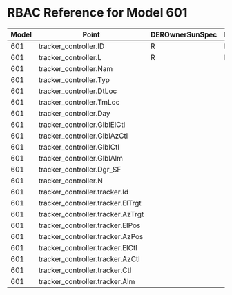 # RBAC Reference for Model 601

| Model | Point | DEROwnerSunSpec | DERInstallerSunSpec | DERVendorSunSpec | ServiceProviderSunSpec | GridOperatorSunSpec |
|-------|-------|------------------|---------------------|------------------|------------------------|---------------------|
| 601 | tracker_controller.ID | R | R | R | R | R |
| 601 | tracker_controller.L | R | R | R | R | R |
| 601 | tracker_controller.Nam |  |  |  |  |  |
| 601 | tracker_controller.Typ |  |  |  |  |  |
| 601 | tracker_controller.DtLoc |  |  |  |  |  |
| 601 | tracker_controller.TmLoc |  |  |  |  |  |
| 601 | tracker_controller.Day |  |  |  |  |  |
| 601 | tracker_controller.GlblElCtl |  |  |  |  |  |
| 601 | tracker_controller.GlblAzCtl |  |  |  |  |  |
| 601 | tracker_controller.GlblCtl |  |  |  |  |  |
| 601 | tracker_controller.GlblAlm |  |  |  |  |  |
| 601 | tracker_controller.Dgr_SF |  |  |  |  |  |
| 601 | tracker_controller.N |  |  |  |  |  |
| 601 | tracker_controller.tracker.Id |  |  |  |  |  |
| 601 | tracker_controller.tracker.ElTrgt |  |  |  |  |  |
| 601 | tracker_controller.tracker.AzTrgt |  |  |  |  |  |
| 601 | tracker_controller.tracker.ElPos |  |  |  |  |  |
| 601 | tracker_controller.tracker.AzPos |  |  |  |  |  |
| 601 | tracker_controller.tracker.ElCtl |  |  |  |  |  |
| 601 | tracker_controller.tracker.AzCtl |  |  |  |  |  |
| 601 | tracker_controller.tracker.Ctl |  |  |  |  |  |
| 601 | tracker_controller.tracker.Alm |  |  |  |  |  |
